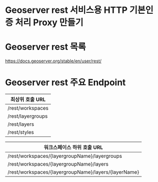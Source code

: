 # Geoserver rest 서비스용 HTTP 기본인증 처리 Proxy 만들기 

# Geoserver rest 목록  
https://docs.geoserver.org/stable/en/user/rest/

# Geoserver rest 주요 Endpoint
| 최상위 호출 URL                                      |
|------------------------------------------------------|
| /rest/workspaces                                     |
| /rest/layergroups                                    |
| /rest/layers                                         |
| /rest/styles                                         |  

| 워크스페이스 하위 호출 URL                                         |
|------------------------------------------------------|
| /rest/workspaces/{layergroupName}/layergroups        |
| /rest/workspaces/{layergroupName}/layers             |
| /rest/workspaces/{layergroupName}/layers/{layerName} |
